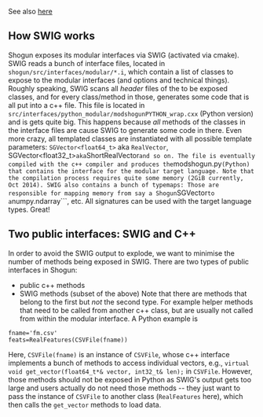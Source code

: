 See also [here](https://github.com/shogun-toolbox/shogun/wiki/SWIG-issues)

## How SWIG works
Shogun exposes its modular interfaces via SWIG (activated via cmake). SWIG reads a bunch of interface files, located in ```shogun/src/interfaces/modular/*.i```, which contain a list of classes to expose to the modular interfaces (and options and technical things). Roughly speaking, SWIG scans all *header* files of the to be exposed classes, and for every class/method in those, generates some code that is all put into a c++ file. This file is located in ```src/interfaces/python_modular/modshogunPYTHON_wrap.cxx``` (Python version) and is gets quite big. This happens because *all* methods of the classes in the interface files are cause SWIG to generate some code in there. Even more crazy, all templated classes are instantiated with all possible template parameters: ```SGVector<float64_t>``` aka ```RealVector```, SGVector<float32_t>``` aka ```ShortRealVector``` and so on. The file is eventually compiled with the c++ compiler and produces the ```modshogun.py``` (Python) that contains the interface for the modular target language. Note that the compilation process requires quite some memory (2GiB currently, Oct 2014).
SWIG also contains a bunch of typemaps: Those are responsible for mapping memory from say a Shogun ```SGVector``` to a ```numpy.ndarray```, etc. All signatures can be used with the target language types. Great!

## Two public interfaces: SWIG and C++
In order to avoid the SWIG output to explode, we want to minimise the number of methods being exposed in SWIG. There are two types of public interfaces in Shogun:
 * public c++ methods
 * SWIG methods (subset of the above)
Note that there are methods that belong to the first but *not* the second type. For example helper methods that need to be called from another c++ class, but are usually not called from within the modular interface. A Python example is 
```
fname='fm.csv'
feats=RealFeatures(CSVFile(fname))
```
Here, ```CSVFile(fname)``` is an instance of ```CSVFile```, whose c++ interface implements a bunch of methods to access individual vectors, e.g.,
```virtual void get_vector(float64_t*& vector, int32_t& len);```
in ```CSVFile```. However, those methods should not be exposed in Python as SWIG's output gets too large and users actually do not need those methods -- they just want to pass the instance of ```CSVFile``` to another class (```RealFeatures``` here), which then calls the ```get_vector``` methods to load data.




